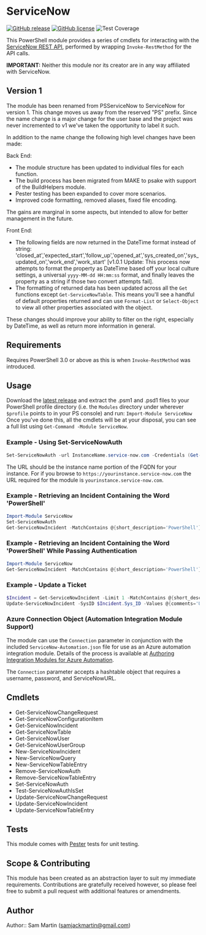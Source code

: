 # ServiceNow

[![GitHub release](https://img.shields.io/github/release/Sam-Martin/servicenow-powershell.svg)](https://github.com/Sam-Martin/servicenow-powershell/releases/latest) [![GitHub license](https://img.shields.io/github/license/Sam-Martin/servicenow-powershell.svg)](LICENSE) ![Test Coverage](https://img.shields.io/badge/coverage-73%25-orange.svg)

This PowerShell module provides a series of cmdlets for interacting with the [ServiceNow REST API](http://wiki.servicenow.com/index.php?title=REST_API), performed by wrapping `Invoke-RestMethod` for the API calls.

**IMPORTANT:** Neither this module nor its creator are in any way affiliated with ServiceNow.

## Version 1

The module has been renamed from PSServiceNow to ServiceNow for version 1.  This change moves us away from the reserved "PS" prefix.  Since the name change is a major change for the user base and the project was never incremented to v1 we've taken the opportunity to label it such.

In addition to the name change the following high level changes have been made:

Back End:

* The module structure has been updated to individual files for each function.
* The build process has been migrated from MAKE to psake with support of the BuildHelpers module.
* Pester testing has been expanded to cover more scenarios.
* Improved code formatting, removed aliases, fixed file encoding.

The gains are marginal in some aspects, but intended to allow for better management in the future.

Front End:

* The following fields are now returned in the DateTime format instead of string:  'closed_at','expected_start','follow_up','opened_at','sys_created_on','sys_updated_on','work_end','work_start'  [v1.0.1 Update: This process now attempts to format the property as DateTime based off your local culture settings, a universal `yyyy-MM-dd HH:mm:ss` format, and finally leaves the property as a string if those two convert attempts fail].
* The formatting of returned data has been updated across all the `Get` functions except `Get-ServiceNowTable`.  This means you'll see a handful of default properties returned and can use `Format-List` or `Select-Object` to view all other properties associated with the object.

These changes should improve your ability to filter on the right, especially by DateTime, as well as return more information in general.

## Requirements

Requires PowerShell 3.0 or above as this is when `Invoke-RestMethod` was introduced.

## Usage

Download the [latest release](https://github.com/Sam-Martin/servicenow-powershell/releases/latest) and  extract the .psm1 and .psd1 files to your PowerShell profile directory (i.e. the `Modules` directory under wherever `$profile` points to in your PS console) and run:
`Import-Module ServiceNow`
Once you've done this, all the cmdlets will be at your disposal, you can see a full list using `Get-Command -Module ServiceNow`.

### Example - Using Set-ServiceNowAuth

```PowerShell
Set-ServiceNowAuth -url InstanceName.service-now.com -Credentials (Get-Credential)
```

The URL should be the instance name portion of the FQDN for your instance.  For if you browse to `https://yourinstance.service-now.com` the URL required for the module is `yourinstance.service-now.com`.

### Example - Retrieving an Incident Containing the Word 'PowerShell'

```PowerShell
Import-Module ServiceNow
Set-ServiceNowAuth
Get-ServiceNowIncident -MatchContains @{short_description='PowerShell'}
```

### Example - Retrieving an Incident Containing the Word 'PowerShell' While Passing Authentication

```PowerShell
Import-Module ServiceNow
Get-ServiceNowIncident -MatchContains @{short_description='PowerShell'} -ServiceNowCredential $PSCredential -ServiceNowURL $ServiceNowURL
```

### Example - Update a Ticket

```PowerShell
$Incident = Get-ServiceNowIncident -Limit 1 -MatchContains @{short_description='PowerShell'}
Update-ServiceNowIncident -SysID $Incident.Sys_ID -Values @{comments='Updated via PowerShell'}
```

### Azure Connection Object (Automation Integration Module Support)

The module can use the `Connection` parameter in conjunction with the included `ServiceNow-Automation.json` file for use as an Azure automation integration module.  Details of the process is available at [Authoring Integration Modules for Azure Automation](https://azure.microsoft.com/en-us/blog/authoring-integration-modules-for-azure-automation).

The `Connection` parameter accepts a hashtable object that requires a username, password, and ServiceNowURL.

## Cmdlets

* Get-ServiceNowChangeRequest
* Get-ServiceNowConfigurationItem
* Get-ServiceNowIncident
* Get-ServiceNowTable
* Get-ServiceNowUser
* Get-ServiceNowUserGroup
* New-ServiceNowIncident
* New-ServiceNowQuery
* New-ServiceNowTableEntry
* Remove-ServiceNowAuth
* Remove-ServiceNowTableEntry
* Set-ServiceNowAuth
* Test-ServiceNowAuthIsSet
* Update-ServiceNowChangeRequest
* Update-ServiceNowIncident
* Update-ServiceNowTableEntry

## Tests

This module comes with [Pester](https://github.com/pester/Pester/) tests for unit testing.

## Scope & Contributing

This module has been created as an abstraction layer to suit my immediate requirements. Contributions are gratefully received however, so please feel free to submit a pull request with additional features or amendments.

## Author

Author:: Sam Martin (<samjackmartin@gmail.com>)
